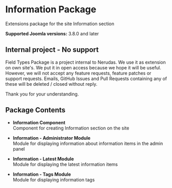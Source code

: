 # Information Package
Extensions package for the site Information section

**Supported Joomla versions:** 3.8.0 and later  


## Internal project - No support
Field Types Package is a project internal to Nerudas. We use it as extension on own site's. We put it in open access because we hope it will be useful. However, we will not accept any feature requests, feature patches or support requests. Emails, GitHub Issues and Pull Requests containing any of these will be deleted / closed without reply.

Thank you for your understanding.


## Package Contents
* **Information Component**  
Component for creating Information section on the site

* **Information - Administrator Module**  
Module for displaying information about information items in the admin panel

* **Information - Latest Module**  
Module for displaying the latest information items

* **Information - Tags Module**  
Module for displaying information tags